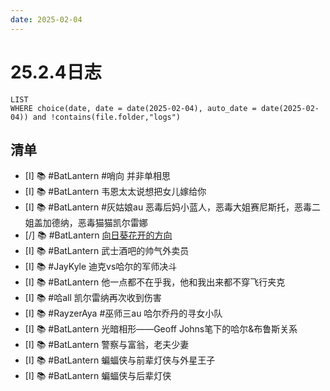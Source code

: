 ```yaml
---
date: 2025-02-04
---
```


# 25.2.4日志

```dataview
LIST
WHERE choice(date, date = date(2025-02-04), auto_date = date(2025-02-04)) and !contains(file.folder,"logs")
```

## 清单

- [I] 📚 #BatLantern #哨向 并非单相思
- [I] 📚 #BatLantern 韦恩太太说想把女儿嫁给你
- [I] 📚 #BatLantern #灰姑娘au 恶毒后妈小蓝人，恶毒大姐赛尼斯托，恶毒二姐盖加德纳，恶毒猫猫凯尔雷娜
- [/] 📚 #BatLantern [向日葵花开的方向](../DC/向日葵花开的方向.md)
- [I] 📚 #BatLantern 武士酒吧的帅气外卖员
- [I] 📚 #JayKyle 迪克vs哈尔的军师决斗
- [I] 📚 #BatLantern 他一点都不在乎我，他和我出来都不穿飞行夹克
- [I] 📚 #哈all 凯尔雷纳再次收到伤害
- [I] 📚 #RayzerAya #巫师三au 哈尔乔丹的寻女小队
- [I] 📚 #BatLantern 光暗相形——Geoff Johns笔下的哈尔&布鲁斯关系
- [I] 📚 #BatLantern 警察与富翁，老夫少妻
- [I] 📚 #BatLantern 蝙蝠侠与前辈灯侠与外星王子
- [I] 📚 #BatLantern 蝙蝠侠与后辈灯侠
